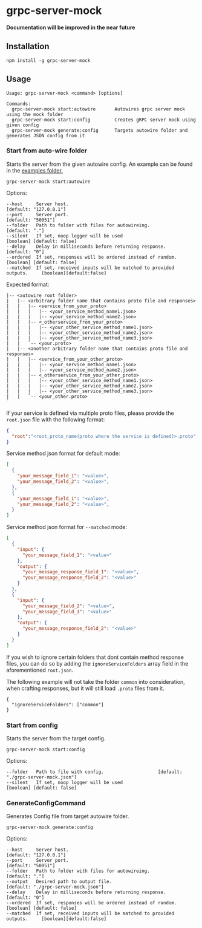 # grpc-server-mock

**Documentation will be improved in the near future**

## Installation

```
npm install -g grpc-server-mock
```

## Usage

```
Usage: grpc-server-mock <command> [options]

Commands:
  grpc-server-mock start:autowire       Autowires grpc server mock using the mock folder
  grpc-server-mock start:config         Creates gRPC server mock using given config
  grpc-server-mock generate:config      Targets autowire folder and generates JSON config from it
```

### Start from auto-wire folder
Starts the server from the given autowire config.
An example can be found in the [examples folder.](./examples/autowire)

```
grpc-server-mock start:autowire
```
Options:
```
--host     Server host.                                                       [default: "127.0.0.1"]
--port     Server port.                                                           [default: "50051"]
--folder   Path to folder with files for autowireing.                                 [default: "."]
--silent   If set, noop logger will be used                               [boolean] [default: false]
--delay    Delay in milliseconds before returning response.                           [default: "0"]
--ordered  If set, responses will be ordered instead of random.           [boolean] [default: false]
--matched  If set, received inputs will be matched to provided outputs.     [boolean][default:false]
```

Expected format:
```
|-- <autowire root folder>
|   |-- <arbitrary folder name that contains proto file and responses>
|   |   |-- <service_from_your_proto>
|   |   |   |-- <your_service_method_name1.json>
|   |   |   |-- <your_service_method_name2.json>
|   |   |-- <_otherservice_from_your_proto>
|   |   |   |-- <your_other_service_method_name1.json>
|   |   |   |-- <your_other_service_method_name2.json>
|   |   |   |-- <your_other_service_method_name3.json>
|   |   `-- <your.proto>
|   |-- <another arbitrary folder name that contains proto file and responses>
|   |   |-- <service_from_your_other_proto>
|   |   |   |-- <your_service_method_name1.json>
|   |   |   |-- <your_service_method_name2.json>
|   |   |-- <_otherservice_from_your_other_proto>
|   |   |   |-- <your_other_service_method_name1.json>
|   |   |   |-- <your_other_service_method_name2.json>
|   |   |   |-- <your_other_service_method_name3.json>
|   |   `-- <your_other.proto>
`
```
If your service is defined via multiple proto files, please provide the `root.json` file with the following format:
```json
{
  "root":"<root_proto_name(proto where the service is defined)>.proto"
}
```

Service method json format for default mode:
```json
[
  {
    "your_message_field_1": "<value>",
    "your_message_field_2": "<value>",
  },
  {
    "your_message_field_1": "<value>",
    "your_message_field_2": "<value>",
  }
]
```

Service method json format for `--matched` mode:
```json
[
  {
    "input": {
      "your_message_field_1": "<value>"
    },
    "output": {
      "your_message_response_field_1": "<value>",
      "your_message_response_field_2": "<value>"
    }
  },
  {
    "input": {
      "your_message_field_2": "<value>",
      "your_message_field_3": "<value>"
    },
    "output": {
      "your_message_response_field_2": "<value>"
    }
  }
]
```



If you wish to ignore certain folders that dont contain method response files, you can do so by adding the `ignoreServiceFolders` array field in the aforementioned `root.json`.

The following example will not take the folder `common` into consideration, when crafting responses, but it will still load `.proto` files from it.
```
{
  "ignoreServiceFolders": ["common"]
}
```

### Start from config
Starts the server from the target config.
```
grpc-server-mock start:config
```
Options:
```
--folder   Path to file with config.                    [default: "./grpc-server-mock.json"]
--silent   If set, noop logger will be used                       [boolean] [default: false]
```

### GenerateConfigCommand
Generates Config file from target autowire folder.
```
grpc-server-mock generate:config
```
Options:
```
--host     Server host.                                                       [default: "127.0.0.1"]
--port     Server port.                                                           [default: "50051"]
--folder   Path to folder with files for autowireing.                                 [default: "."]
--output   Desired path to output file.                         [default: "./grpc-server-mock.json"]
--delay    Delay in milliseconds before returning response.                           [default: "0"]
--ordered  If set, responses will be ordered instead of random.           [boolean] [default: false]
--matched  If set, received inputs will be matched to provided outputs.     [boolean][default:false]
```
